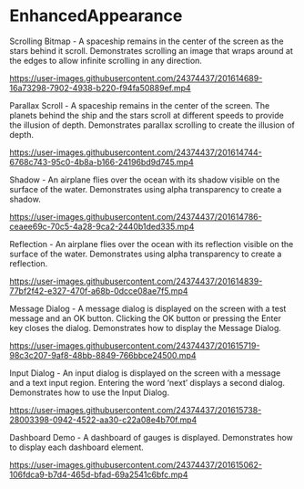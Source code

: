 # EnhancedAppearance

Scrolling Bitmap - A spaceship remains in the center of the screen as the stars behind it scroll. Demonstrates scrolling an image that wraps around at the edges to allow infinite scrolling in any direction.


https://user-images.githubusercontent.com/24374437/201614689-16a73298-7902-4938-b220-f94fa50889ef.mp4


Parallax Scroll - A spaceship remains in the center of the screen. The planets behind the ship and the stars scroll at different speeds to provide the illusion of depth. Demonstrates parallax scrolling to create the illusion of depth.


https://user-images.githubusercontent.com/24374437/201614744-6768c743-95c0-4b8a-b166-24196bd9d745.mp4


Shadow - An airplane flies over the ocean with its shadow visible on the surface of the water. Demonstrates using alpha transparency to create a shadow.

https://user-images.githubusercontent.com/24374437/201614786-ceaee69c-70c5-4a28-9ca2-2440b1ded335.mp4


Reflection - An airplane flies over the ocean with its reflection visible on the surface of the water. Demonstrates using alpha transparency to create a reflection.

https://user-images.githubusercontent.com/24374437/201614839-77bf2f42-e327-470f-a68b-0dcce08ae7f5.mp4

Message Dialog - A message dialog is displayed on the screen with a test message and an OK button. Clicking the OK button or pressing the Enter key closes the dialog. Demonstrates how to display the Message Dialog.


https://user-images.githubusercontent.com/24374437/201615719-98c3c207-9af8-48bb-8849-766bbce24500.mp4


Input Dialog - An input dialog is displayed on the screen with a message and a text input region. Entering the word ‘next’ displays a second dialog. Demonstrates how to use the Input Dialog.


https://user-images.githubusercontent.com/24374437/201615738-28003398-0942-4522-aa30-c22a08e4b70f.mp4


Dashboard Demo - A dashboard of gauges is displayed. Demonstrates how to display each dashboard element.
 

https://user-images.githubusercontent.com/24374437/201615062-106fdca9-b7d4-465d-bfad-69a2541c6bfc.mp4



